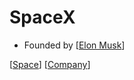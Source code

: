 # SpaceX

- Founded by [[Elon Musk]]

[[Space]] [[Company]]

[//begin]: # "Autogenerated link references for markdown compatibility"
[Elon Musk]: elon-musk "Elon Musk"
[Space]: space "Space"
[Company]: company "Company"
[//end]: # "Autogenerated link references"